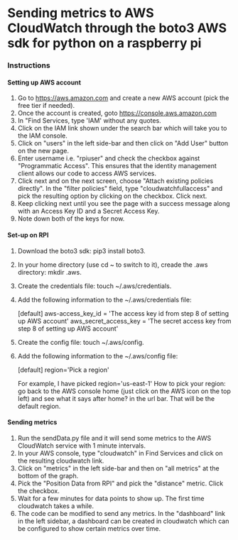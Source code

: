 # Sending metrics to AWS CloudWatch through the boto3 AWS sdk for python on a raspberry pi #

### Instructions ###

#### Setting up AWS account ####

1. Go to https://aws.amazon.com and create a new AWS account (pick the free tier if needed).
2. Once the account is created, goto https://console.aws.amazon.com
3. In "Find Services, type 'IAM' without any quotes.
4. Click on the IAM link shown under the search bar which will take you to the IAM console.
5. Click on "users" in the left side-bar and then click on "Add User" button on the new page.
6. Enter username i.e. "rpiuser" and check the checkbox against "Programmatic Access".
   This ensures that the identity management client allows our code to access AWS services.
7. Click next and on the next screen, choose "Attach existing policies directly". In the "filter policies" field,
   type "cloudwatchfullaccess" and pick the resulting option by clicking on the checkbox. Click next.
8. Keep clicking next until you see the page with a success message along with an Access Key ID and a Secret Access Key.
9. Note down both of the keys for now.

#### Set-up on RPI ####

1. Download the boto3 sdk: pip3 install boto3. 
2. In your home directory (use cd ~ to switch to it), creade the .aws directory: mkdir .aws.
3. Create the credentials file: touch ~/.aws/credentials.
4. Add the following information to the ~/.aws/credentials file:
   
   [default]
   aws-access_key_id = 'The access key id from step 8 of setting up AWS account'
   aws_secret_access_key = 'The secret access key from step 8 of setting up AWS account'

5. Create the config file: touch ~/.aws/config.
6. Add the following information to the ~/.aws/config file:

   [default]
   region='Pick a region'
   
   For example, I have picked region='us-east-1'
   How to pick your region: go back to the AWS console home (just click on the AWS
   icon on the top left) and see what it says after home? in the url bar. That will
   be the default region.

#### Sending metrics ####

1. Run the sendData.py file and it will send some metrics to the AWS CloudWatch service with 1 minute 
   intervals. 
2. In your AWS console, type "cloudwatch" in Find Services and click on the resulting cloudwatch link.
3. Click on "metrics" in the left side-bar and then on "all metrics" at the bottom of the graph. 
4. Pick the "Position Data from RPI" and pick the "distance" metric. Click the checkbox.
5. Wait for a few minutes for data points to show up. The first time cloudwatch takes a while.
6. The code can be modified to send any metrics. In the "dashboard" link in the left sidebar, a dashboard can be 
   created in cloudwatch which can be configured to show certain metrics over time.
   
